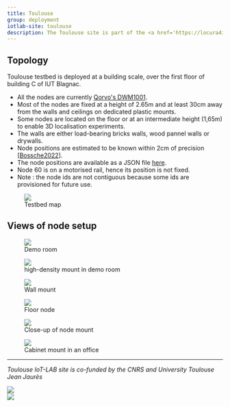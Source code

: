 ```yaml
---
title: Toulouse
group: deployment
iotlab-site: toulouse
description: The Toulouse site is part of the <a href='https://locura4iot.irit.fr'>LocURa4IoT testbed</a>. The nodes are located at IUT Blagnac (IRIT/UT2J). They are spread across offices and demonstration room on the first floor of building C. This site focuses on Ultra-Wide Band (UWB) technology and is catered towards indoor localisation, but can also host experiments on other available technologies such as BLE and other topics such as time synchronisation .
---
```




## Topology

Toulouse testbed is deployed at a building scale, over the first floor of building C of IUT Blagnac. 
* All the nodes are currently <a href="{{ 'docs/boards/' | relative_url }}qorvo-dwm1001">Qorvo's DWM1001</a>.
* Most of the nodes are fixed at a height of 2.65m and at least 30cm away from the walls and ceilings on dedicated plastic mounts.
* Some nodes are located on the floor or at an intermediate height (1,65m) to enable 3D localisation experiments.
* The walls are either load-bearing bricks walls, wood pannel walls or drywalls.
* Node positions are estimated to be known within 2cm of precision \[<a href="https://ut3-toulouseinp.hal.science/hal-03466307">Bossche2022</a>\].
* The node positions are available as a JSON file <a href="{{ 'assets/misc/docs/deployments/toulouse/' | relative_url }}positions.json">here</a>.
* Node 60 is on a motorised rail, hence its position is not fixed.
* Note : the node ids are not contiguous because some ids are provisioned for future use.

<div class="row justify-content-center">
    <div class="col-9">
        <figure>
            <a href="{{ '/assets/images/deployments/toulouse/' | relative_url }}locura_iotlab_map.png" data-toggle="lightbox" data-gallery="gallery-A">
                <img class="img-fluid" src="{{ '/assets/images/deployments/toulouse/' | relative_url }}locura_iotlab_map.png">
            </a>
            <figcaption>Testbed map</figcaption>
        </figure>
    </div>
</div>

## Views of node setup

<div class="row mb-3">
    <div class="col p-1">
        <figure>
            <a href="{{ '/assets/images/deployments/toulouse/' | relative_url }}demo_room.jpg" data-toggle="lightbox" data-gallery="gallery">
                <img class="img-thumbnail img-fluid" src="{{ '/assets/images/deployments/toulouse/' | relative_url }}demo_room.jpg">
            </a>
            <figcaption>Demo room</figcaption>
        </figure>
    </div>
    <div class="col p-1">
        <figure>
            <a href="{{ '/assets/images/deployments/toulouse/' | relative_url }}line.jpg" data-toggle="lightbox" data-gallery="gallery">
                <img class="img-thumbnail img-fluid" src="{{ '/assets/images/deployments/toulouse/' | relative_url }}line.jpg">
            </a>
            <figcaption>high-density mount in demo room</figcaption>
        </figure>
    </div>
</div>

<div class="row mb-3">
    <div class="col p-1">
        <figure>
            <a href="{{ '/assets/images/deployments/toulouse/' | relative_url }}wall_mount.jpg" data-toggle="lightbox" data-gallery="gallery">
                <img class="img-thumbnail img-fluid" src="{{ '/assets/images/deployments/toulouse/' | relative_url }}wall_mount.jpg">
            </a>
            <figcaption>Wall mount</figcaption>
        </figure>
    </div>
    <div class="col p-1">
        <figure>
            <a href="{{ '/assets/images/deployments/toulouse/' | relative_url }}floor.jpg" data-toggle="lightbox" data-gallery="gallery">
                <img class="img-thumbnail img-fluid" src="{{ '/assets/images/deployments/toulouse/' | relative_url }}floor.jpg">
            </a>
            <figcaption>Floor node</figcaption>
        </figure>
    </div>
</div>

<div class="row mb-3">
    <div class="col p-1">
        <figure>
            <a href="{{ '/assets/images/deployments/toulouse/' | relative_url }}single_mount.jpg" data-toggle="lightbox" data-gallery="gallery">
                <img class="img-thumbnail img-fluid" src="{{ '/assets/images/deployments/toulouse/' | relative_url }}single_mount.jpg">
            </a>
            <figcaption>Close-up of node mount</figcaption>
        </figure>
    </div>
    <div class="col p-1">
        <figure>
            <a href="{{ '/assets/images/deployments/toulouse/' | relative_url }}cabinet.jpg" data-toggle="lightbox" data-gallery="gallery">
                <img class="img-thumbnail img-fluid" src="{{ '/assets/images/deployments/toulouse/' | relative_url }}cabinet.jpg">
            </a>
            <figcaption>Cabinet mount in an office</figcaption>
        </figure>
    </div>
</div>

----------

_Toulouse IoT-LAB site is co-funded by the CNRS and University Toulouse Jean Jaurès_

<div class="row justify-content-center">
    <div class="col-2">
        <img class="img-fluid" src="{{ '/assets/images/deployments/toulouse/' | relative_url }}LOGO_CNRS.png">
    </div>
    <div class="col-6">
        <img class="img-fluid" src="{{ '/assets/images/deployments/toulouse/' | relative_url }}LOGO_UT2J.png">
    </div>
</div>

